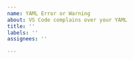 ```yaml
---
name: YAML Error or Warning
about: VS Code complains over your YAML
title: ''
labels: ''
assignees: ''

---
```


<!-- 

- Is it an YAML parsing error?
  This extension relies on https://github.com/eemeli/yaml to parse and validate
  the raw YAML. To test this, update the language of the file to YAML 
  using ⌘K M or Ctrl+K M. If the error is still there, please report to that repo
  and then report back when it gets fixed there

- Is a HA scheme error?
   Feel free to fix this yourself, it's quite easy, HowTo here:
   https://github.com/keesschollaart81/vscode-home-assistant/wiki/HowTo:-Update-the-schema's

-->
